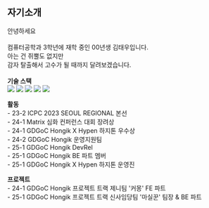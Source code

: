 ## 자기소개
 안녕하세요<br><br>
컴퓨터공학과 3학년에 재학 중인 00년생 김태우입니다.<br>
아는 건 쥐뿔도 없지만<br>
감자 탈출해서 고수가 될 때까지 달려보겠습니다.<br><br>
**기술 스택** <br>
<img src="https://img.shields.io/badge/python-3776AB?style=for-the-badge&logo=python&logoColor=white">
<img src="https://img.shields.io/badge/javascript-%23323330.svg?style=for-the-badge&logo=javascript&logoColor=%23F7DF1E">
<img src="https://img.shields.io/badge/typescript-%23007ACC.svg?style=for-the-badge&logo=typescript&logoColor=white">
<img src="https://img.shields.io/badge/react-%2320232a.svg?style=for-the-badge&logo=react&logoColor=%2361DAFB">
<img src="https://img.shields.io/badge/react_native-%2320232a.svg?style=for-the-badge&logo=react&logoColor=%2361DAFB">

**활동**   
    - 23-2 ICPC 2023 SEOUL REGIONAL 본선 <br>
    - 24-1 Matrix 심화 컨퍼런스 대회 장려상 <br>
    - 24-1 GDGoC Hongik X Hypen 하지톤 우수상 <br>
    - 24-2 GDGoC Hongik 운영지원팀 <br>
    - 25-1 GDGoC Hongik DevRel <br>
    - 25-1 GDGoC Hongik BE 파트 멤버 <br>
    - 25-1 GDGoC Hongik X Hypen 하지톤 운영진
    
**프로젝트**   
    - 24-1 GDGoC Hongik 프로젝트 트랙 제니팀 '커몽' FE 파트 <br>
    - 25-1 GDGoC Hongik 프로젝트 트랙 신사임당팀 '마실꾼' 팀장 & BE 파트

